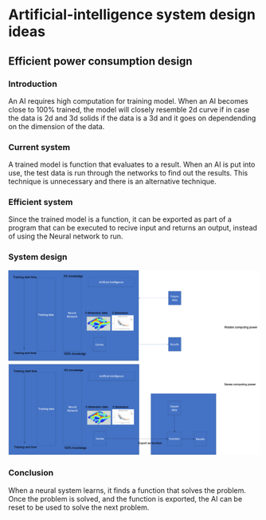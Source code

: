 # Artificial-intelligence system design ideas

## Efficient power consumption design

### Introduction

An AI requires high computation for training model. When an AI becomes close to 100% trained, the model will closely resemble 2d curve if in case the data is 2d and 3d solids if the data is a 3d and it goes on dependending on the dimension of the data.

### Current system

A trained model is function that evaluates to a result. When an AI is put into use, the test data is run through the networks to find out the results. This technique is unnecessary and there is an alternative technique.

### Efficient system

Since the trained model is a function, it can be exported as part of a program that can be executed to recive input and returns an output, instead of using the Neural network to run.

### System design

![](https://github.com/imvetri/artificial-intelligence/blob/master/Power.efficient.AI.design.png)


### Conclusion

When a neural system learns, it finds a function that solves the problem. Once the problem is solved, and the function is exported, the AI can be reset to be used to solve the next problem.


